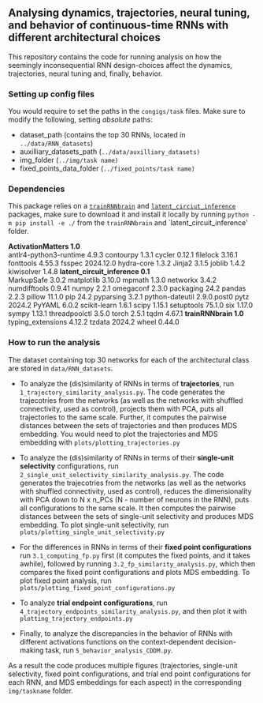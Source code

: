 ## Analysing dynamics, trajectories, neural tuning, and behavior of continuous-time RNNs with different architectural choices

This repository contains the code for running analysis on how the seemingly inconsequential RNN design-choices affect the dynamics, trajectories, neural tuning and, finally, behavior.

### Setting up config files

You would require to set the paths in the `congigs/task` files.
Make sure to modify the following, setting *absolute* paths:

- dataset_path (contains the top 30 RNNs, located in `../data/RNN_datasets`)
- auxilliary_datasets_path (`../data/auxilliary_datasets)`
- img_folder (`../img/task name)`
- fixed_points_data_folder (`../fixed_points/task name)`

### Dependencies
This package relies on a [`trainRNNbrain`](https://github.com/engellab/trainRNNbrain) and [`latent_circiut_inference`](https://github.com/engellab/latent_circuit_inference) packages, make sure to download it and install it locally by running `python -m pip install -e ./` from the `trainRNNbrain`  and `latent_circuit_inference' folder.

**ActivationMatters        1.0**          
antlr4-python3-runtime   4.9.3
contourpy                1.3.1
cycler                   0.12.1
filelock                 3.16.1
fonttools                4.55.3
fsspec                   2024.12.0
hydra-core               1.3.2
Jinja2                   3.1.5
joblib                   1.4.2
kiwisolver               1.4.8
**latent_circuit_inference 0.1**         
MarkupSafe               3.0.2
matplotlib               3.10.0
mpmath                   1.3.0
networkx                 3.4.2
numdifftools             0.9.41
numpy                    2.2.1
omegaconf                2.3.0
packaging                24.2
pandas                   2.2.3
pillow                   11.1.0
pip                      24.2
pyparsing                3.2.1
python-dateutil          2.9.0.post0
pytz                     2024.2
PyYAML                   6.0.2
scikit-learn             1.6.1
scipy                    1.15.1
setuptools               75.1.0
six                      1.17.0
sympy                    1.13.1
threadpoolctl            3.5.0
torch                    2.5.1
tqdm                     4.67.1
**trainRNNbrain            1.0**   
typing_extensions        4.12.2
tzdata                   2024.2
wheel                    0.44.0


### How to run the analysis

The dataset containing top 30 networks for each of the architectural class are stored in `data/RNN_datasets`.

- To analyze the (dis)similarity of RNNs in terms of **trajectories**, run `1_trajectory_similarity_analysis.py`.
The code generates the trajecotries from the networks (as well as the networks with shuffled connectivity, used as control), projects them with PCA, puts all trajectories to the same scale. Further, it computes the pairwise distances between the sets of trajectories and then produces MDS embedding. You would need to plot the trajectories and MDS embedding with `plots/plotting_trajectories.py`

- To analyze the (dis)similarity of RNNs in terms of their **single-unit selectivity** configurations, run `2_single_unit_selectivity_similarity_analysis.py`.
The code generates the trajecotries from the networks (as well as the networks with shuffled connectivity, used as control), reduces the dimensionality with PCA down to N x n_PCs (N - number of neurons in the RNN), puts all configurations to the same scale. It then computes the pairwise distances between the sets of single-unit selectivity and produces MDS embedding.
To plot single-unit selectivity, run `plots/plotting_single_unit_selectivity.py`

- For the differences in RNNs in terms of their **fixed point configurations** run `3.1_computing_fp.py` first (it computes the fixed points, and it takes awhile), followed by running `3.2_fp_similarity_analysis.py`, which then compares the fixed point configurations and plots MDS embedding.
To plot fixed point analysis, run `plots/plotting_fixed_point_configurations.py`

- To analyze **trial endpoint configurations**, run `4_trajectory_endpoints_similarity_analysis.py`, and then plot it with `plotting_trajectory_endpoints.py`

- Finally, to analyze the discrepancies in the behavior of RNNs with different activations functions on the context-dependent decision-making task, run `5_behavior_analysis_CDDM.py`.

As a result the code produces multiple figures (trajectories, single-unit selectivity, fixed point configurations, and trial end point configurations for each RNN, and MDS embeddings for each aspect) in the corresponding `img/taskname` folder.






 




